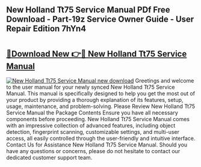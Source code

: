 ## New Holland Tt75 Service Manual PDf Free Download - Part-19z Service Owner Guide - User Repair Edition 7hYn4

# <h2><a href="http://bc95181.oget.top/?id=New+Holland+Tt75+Service+Manual">🔗Download New 👉🔴 New Holland Tt75 Service Manual</a></h2>

[![New Holland Tt75 Service Manual new download](https://i.imgur.com/5g1atiW.png)](http://bc95181.oget.top/?id=New+Holland+Tt75+Service+Manual)
Greetings and welcome to the user manual for your newly synced New Holland Tt75 Service Manual. This manual is specifically designed to help you get the most out of your product by providing a thorough explanation of its features, setup, usage, maintenance, and problem-solving. Please Review New Holland Tt75 Service Manual the Package Contents Ensure you have all necessary components before proceeding. New Holland Tt75 Service Manual comes with an impressive collection of advanced features, including object detection, fingerprint scanning, customizable settings, and multi-user access, all easily controlled through the user-friendly and intuitive interface. Contact Us for Assistance New Holland Tt75 Service Manual. Should you have any questions or concerns, please do not hesitate to contact our dedicated customer support team.
